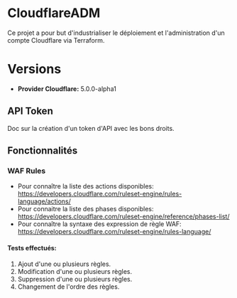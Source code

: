 # CloudflareADM

Ce projet a pour but d'industrialiser le déploiement et l'administration d'un compte Cloudflare via Terraform.

# Versions

* **Provider Cloudflare:** 5.0.0-alpha1

## API Token

Doc sur la création d'un token d'API avec les bons droits.

## Fonctionnalités
### WAF Rules
* Pour connaître la liste des actions disponibles: https://developers.cloudflare.com/ruleset-engine/rules-language/actions/
* Pour connaitre la liste des phases disponibles: https://developers.cloudflare.com/ruleset-engine/reference/phases-list/
* Pour connaître la syntaxe des expression de règle WAF: https://developers.cloudflare.com/ruleset-engine/rules-language/

#### Tests effectués:
1. Ajout d'une ou plusieurs règles.
2. Modification d'une ou plusieurs règles.
3. Suppression d'une ou plusieurs règles.
4. Changement de l'ordre des règles.

